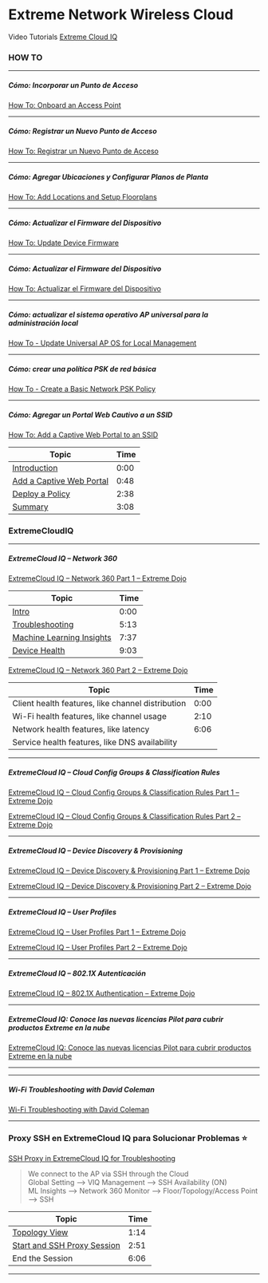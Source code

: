 # Extreme Network Wireless Cloud

Video Tutorials [Extreme Cloud IQ](https://www.youtube.com/@ExtremeNetworks/search?query=ExtremeCloud%20IQ)


### HOW TO
---
##### Cómo: Incorporar un Punto de Acceso
[How To: Onboard an Access Point](https://www.youtube.com/watch?v=DSdSF11Fscw)

---
##### Cómo: Registrar un Nuevo Punto de Acceso
[How To: Registrar un Nuevo Punto de Acceso](https://www.youtube.com/watch?v=3wkRcN2VVd8)

---
##### Cómo: Agregar Ubicaciones y Configurar Planos de Planta
[How To: Add Locations and Setup Floorplans](https://www.youtube.com/watch?v=6MAzLmOW-5Q)

---
##### Cómo: Actualizar el Firmware del Dispositivo
[How To: Update Device Firmware](https://www.youtube.com/watch?v=L0bBYafR3SM)

---
##### Cómo: Actualizar el Firmware del Dispositivo
[How To: Actualizar el Firmware del Dispositivo](https://www.youtube.com/watch?v=CFpgH7SLFxE)

---
##### Cómo: actualizar el sistema operativo AP universal para la administración local
[How To - Update Universal AP OS for Local Management](https://www.youtube.com/watch?v=uVoC-NrOuXc)

---
##### Cómo: crear una política PSK de red básica
[How To - Create a Basic Network PSK Policy](https://www.youtube.com/watch?v=vxgZWY6v25E)

---
##### Cómo: Agregar un Portal Web Cautivo a un SSID
[How To: Add a Captive Web Portal to an SSID](https://www.youtube.com/watch?v=vOcReGv34bY)

| Topic | Time |
| --- | --- |
|[Introduction](https://www.youtube.com/watch?v=vOcReGv34bY&t=0s) | 0:00 |  
|[Add a Captive Web Portal](https://www.youtube.com/watch?v=vOcReGv34bY&t=48s) | 0:48 |  
|[Deploy a Policy](https://www.youtube.com/watch?v=vOcReGv34bY&t=158s) | 2:38 |  
|[Summary](https://www.youtube.com/watch?v=vOcReGv34bY&t=188s) | 3:08 |  



### ExtremeCloudIQ
---
##### ExtremeCloud IQ – Network 360
[ExtremeCloud IQ – Network 360 Part 1 – Extreme Dojo](https://www.youtube.com/watch?v=teqQ-4O8Bc4)

| Topic | Time |
| --- | --- |
|[Intro](https://www.youtube.com/watch?v=teqQ-4O8Bc4&t=0s) | 0:00 |  
|[Troubleshooting](https://www.youtube.com/watch?v=teqQ-4O8Bc4&t=313s) | 5:13 |  
|[Machine Learning Insights](https://www.youtube.com/watch?v=teqQ-4O8Bc4&t=457s) | 7:37 |  
|[Device Health](https://www.youtube.com/watch?v=teqQ-4O8Bc4&t=543s) | 9:03 |  

[ExtremeCloud IQ – Network 360 Part 2 – Extreme Dojo](https://www.youtube.com/watch?v=P-mJR2WQ95w)

| Topic | Time |
| --- | --- |
|Client health features, like channel distribution | 0:00  |  
|Wi-Fi health features, like channel usage         | 2:10  |  
|Network health features, like latency             | 6:06  |  
|Service health features, like DNS availability    |       |  

---
##### ExtremeCloud IQ – Cloud Config Groups & Classification Rules
[ExtremeCloud IQ – Cloud Config Groups & Classification Rules Part 1 – Extreme Dojo](https://www.youtube.com/watch?v=o2-vStscASs)

[ExtremeCloud IQ – Cloud Config Groups & Classification Rules Part 2 – Extreme Dojo](https://www.youtube.com/watch?v=ejr18nhGKos&t=13s)

---
##### ExtremeCloud IQ – Device Discovery & Provisioning
[ExtremeCloud IQ – Device Discovery & Provisioning Part 1 – Extreme Dojo](https://www.youtube.com/watch?v=A_QMGEPj_Oo)

[ExtremeCloud IQ – Device Discovery & Provisioning Part 2 – Extreme Dojo](https://www.youtube.com/watch?v=Z4iACCzHUVc)

---
##### ExtremeCloud IQ – User Profiles
[ExtremeCloud IQ – User Profiles Part 1 – Extreme Dojo](https://www.youtube.com/watch?v=icuEttzkJ30)

[ExtremeCloud IQ – User Profiles Part 2 – Extreme Dojo](https://www.youtube.com/watch?v=-ethMPWDoDQ)

---
##### ExtremeCloud IQ – 802.1X Autenticación
[ExtremeCloud IQ – 802.1X Authentication – Extreme Dojo](https://www.youtube.com/watch?v=CkOvtQJtSLs)

---
##### ExtremeCloud IQ: Conoce las nuevas licencias Pilot para cubrir productos Extreme en la nube
[ExtremeCloud IQ: Conoce las nuevas licencias Pilot para cubrir productos Extreme en la nube](https://www.youtube.com/watch?v=9iTTOXI3bec)

---



---
##### Wi-Fi Troubleshooting with David Coleman
[Wi-Fi Troubleshooting with David Coleman](https://www.youtube.com/watch?v=0uJY6MQFq30)

---
### Proxy SSH en ExtremeCloud IQ para Solucionar Problemas :star:
[SSH Proxy in ExtremeCloud IQ for Troubleshooting](https://www.youtube.com/watch?v=MMYt5spcBbI&t=17s)

>We connect to the AP via SSH through the Cloud  
>Global Setting --> VIQ Management --> SSH Availability (ON)  
>ML Insights --> Network 360 Monitor --> Floor/Topology/Access Point --> SSH  

| Topic | Time |
| --- | --- |
  |[Topology View](https://www.youtube.com/watch?v=MMYt5spcBbI&t=74s)  | 1:14  |  
|[Start and SSH Proxy Session](https://www.youtube.com/watch?v=MMYt5spcBbI&t=171s)  | 2:51  |  
|End the Session  | 6:06  |  

---











